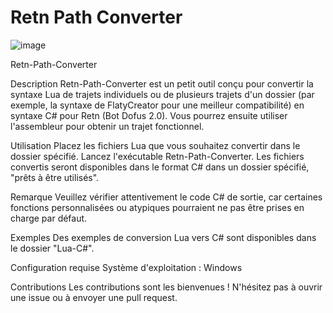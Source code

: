 # Retn Path Converter
 
![image](https://cdn.discordapp.com/attachments/1222545828573614100/1225103734795669624/image.png)


Retn-Path-Converter

Description
Retn-Path-Converter est un petit outil conçu pour convertir la syntaxe Lua de trajets individuels ou de plusieurs trajets d'un dossier (par exemple, la syntaxe de FlatyCreator pour une meilleur compatibilité) en syntaxe C# pour Retn (Bot Dofus 2.0). Vous pourrez ensuite utiliser l'assembleur pour obtenir un trajet fonctionnel.

Utilisation
Placez les fichiers Lua que vous souhaitez convertir dans le dossier spécifié.
Lancez l'exécutable Retn-Path-Converter.
Les fichiers convertis seront disponibles dans le format C# dans un dossier spécifié, "prêts à être utilisés".

Remarque
Veuillez vérifier attentivement le code C# de sortie, car certaines fonctions personnalisées ou atypiques pourraient ne pas être prises en charge par défaut.

Exemples
Des exemples de conversion Lua vers C# sont disponibles dans le dossier "Lua-C#".

Configuration requise
Système d'exploitation : Windows

Contributions
Les contributions sont les bienvenues ! N'hésitez pas à ouvrir une issue ou à envoyer une pull request.
